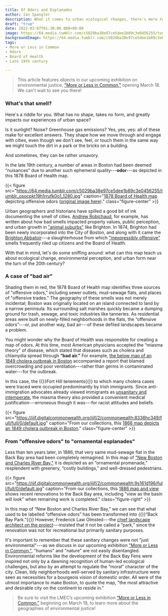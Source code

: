 ```yaml
---
title: Of Odors and Esplanades
author: Ian Spangler
description: When it comes to urban ecological changes, there's more to stench than meets the nose
draft: "true"
date: 2022-03-07T01:30:00.000+00:00
image: https://64.media.tumblr.com/c5029ba38e97ce5dee1b89c3e0456255/tumblr_osocpkt19h1rrufk0o1_1280.jpg
backgroundImage: https://64.media.tumblr.com/c5029ba38e97ce5dee1b89c3e0456255/tumblr_osocpkt19h1rrufk0o1_1280.jpg
tags:
- More or Less in Common
- Odors
- Board of Health
- Late 19th century

---
```


> This article features objects in our upcoming exhibition on environmental justice, ["More or Less in Common,"](https://www.leventhalmap.org/digital-exhibitions/more-or-less-in-common/) opening March 18. We can't wait to see you there!

### What's that smell?

Here's a riddle for you. What has no shape, takes no form, and greatly impacts our experiences of urban space?

Is it sunlight? Noise? Greenhouse gas emissions? Yes, yes, yes: all of these make for excellent answers. They shape how we move through and engage with cities, even though we don't see, feel, or touch them in the same way we might touch the dirt in a park or the bricks on a building.

And sometimes, they can be rather unsavory.

In the late 19th century, a number of areas in Boston had been deemed “nuisances” due to another such ephemeral quality---**odor**---as depicted in this 1878 Board of Health map.

{{< figure src="https://64.media.tumblr.com/c5029ba38e97ce5dee1b89c3e0456255/tumblr_osocpkt19h1rrufk0o1_1280.jpg" caption="[1878 Board of Health map](https://bpl.bibliocommons.com/v2/record/S75C6601328) depicting offensive odors ([original image here](https://collections.leventhalmap.org/search/commonwealth:3f4638304))." class="figure-center" >}}

Urban geographers and historians have spilled a good bit of ink documenting the smell of cities. [Andrew Robichaud](https://www.bu.edu/history/profile/andrew-robichaud/), for example, has written about how bad smells impacted property values, public perception, and urban growth in ["animal suburbs"](https://journals.sagepub.com/doi/pdf/10.1177/00961442211018188) like Brighton. In 1874, Brighton had been newly incorporated into the City of Boston, and along with it came the [Brighton Abbatoir](https://atlascope.leventhalmap.org/#view:share$base:000$overlay:39999059010668$zoom:17.09$center:-7920379.4721955415,5215039.743373809$mode:glass$pos:607)---a slaughterhouse from which ["inexpressibly offensive"](https://www.bpl.org/blogs/post/inexpressibly-offensive-the-brighton-abattoir-part-iii/) smells frequently riled up citizens and the Board of Health.

With that in mind, let's do some sniffing around: what can this map teach us about ecological change, environmental perception, and urban form near the turn of the 20th century? 

### A case of "bad air"

Shading them in red, the 1878 Board of Health map identifies three sources of "offensive odors," including sewer outlets, mud-sewage flats, and places of "offensive trades." The geography of these smells was not merely incidental; Boston was originally located on an island connected to land by a narrow peninsula. Its surrounding salt marshes quickly became a dumping ground for trash, sewage, and toxic industries like tanneries. As residential areas were built on newly-filled neighborhoods in the flats, the “offensive odors”---or, put another way, bad air---of these defiled landscapes became a problem.

You might wonder why the Board of Health was responsible for creating a map of odors. At this time, most American physicians accepted the “miasma theory” of disease, which stated that diseases such as cholera and chlamydia spread through **“bad air.”** For example, [the below map of an 1849 cholera outbreak in Boston](https://collections.leventhalmap.org/search/commonwealth:8336hc331) accompanied a report that blamed overcrowding and poor ventilation---rather than germs in contaminated water---for the outbreak.

In this case, the {{<popup src="https://iiif.digitalcommonwealth.org/iiif/2/commonwealth:8336hc349/2555,3407,1269,1286/full/0/default.jpg" class="popupTooltip" target="blank">}}Fort Hill tenements{{</popup>}} to which many cholera cases were traced were occupied predominantly by Irish immigrants. Since anti-immigration advocates already viewed immigrants as [unsanitary and intemperate](http://projects.leadr.msu.edu/civilwarera/items/show/63), the miasma theory also provided a convenient medical justification---erroneous though it was---for racist attitudes and beliefs.

{{< figure src="https://iiif.digitalcommonwealth.org/iiif/2/commonwealth:8336hc349/full/full/0/default.jpg" caption="From our collections, this [1866 map depicts an 1849 cholera outbreak in Boston](https://collections.leventhalmap.org/search/commonwealth:8336hc331)." class="figure-center" >}}

### From "offensive odors" to "ornamental esplanades"

Less than ten years later, in 1886, that very same mud-sewage flat in the Back Bay area had been completely reimagined. In this map of ["New Boston and Charles River Bay,"](https://collections.leventhalmap.org/search/commonwealth:9s161d18x) it is depicted as an “ornamental promenade,” resplendent with greenery, “costly buildings,” and well-dressed pedestrians.

{{< figure src="https://iiif.digitalcommonwealth.org/iiif/2/commonwealth:9s161d196/full/full/0/default.jpg" caption="From our collections, this [1886 map and view](https://collections.leventhalmap.org/search/commonwealth:9s161d18x) shows recent renovations to the Back Bay area, including \"view as the basin will look\" when remaining work is completed." class="figure-right" >}}

In this map of “New Boston and Charles River Bay,” we can see that what used to be labelled “offensive odors” has been transformed into {{<popup src="https://iiif.digitalcommonwealth.org/iiif/2/commonwealth:9s161d196/1514,1156,1396,1044/full/0/default.jpg" class="popupTooltip" target="blank">}}“Back Bay Park.”{{</popup>}} However, Frederick Law Olmsted---the [chief landscape architect on the project](https://www.tclf.org/landscapes/back-bay-fens)---insisted that it not be called a “park,” since the renovation was not for recreational but primarily sanitary purposes.

It's important to remember that these sanitary changes were not "just environmental"---as we discuss in our upcoming exhibition ["More or Less in Common,"](https://www.leventhalmap.org/digital-exhibitions/more-or-less-in-common/), "humans" and "nature" are not easily disentangled. Environmental reforms like the development of the Back Bay Fens were inspired not only by a dawning recognition of human-led ecological challenges, but also by an attempt to regulate the “moral” character of the city. Clean, tidy neighborhoods well-served by sanitary infrastructure were seen as necessities for a bourgeois vision of domestic order. All were of the utmost importance to make Boston, to quote the map, "the most attractive and desirable city on the continent to reside in."

>Be sure to visit the LMEC’s upcoming exhibition [“More or Less in Common,”](https://www.leventhalmap.org/digital-exhibitions/more-or-less-in-common/) beginning on March 18, to learn more about the geographies of environmental justice!